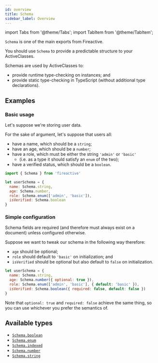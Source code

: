 ```yaml
---
id: overview
title: Schema
sidebar_label: Overview
---
```


import Tabs from '@theme/Tabs';
import TabItem from '@theme/TabItem';

`Schema` is one of the main exports from Fireactive.

You should use `Schema` to provide a predictable structure to your ActiveClasses.

Schemas are used by ActiveClasses to:
- provide runtime type-checking on instances; and
- provide static type-checking in TypeScript (without additional type declarations).

## Examples

### Basic usage
Let's suppose we're storing user data.

For the sake of argument, let's suppose that users all:
- have a name, which should be a `string`;
- have an age, which should be a `number`;
- have a role, which must be either the string `'admin'` or `'basic'`
  - (i.e. as a type it should satisfy an `enum` of the two);
- have a verified status, which should be a `boolean`.

```js
import { Schema } from 'fireactive'

let userSchema = {
  name: Schema.string,
  age: Schema.number,
  role: Schema.enum(['admin', 'basic']),
  isVerified: Schema.boolean
}
```

### Simple configuration
Schema fields are required (and therefore must always exist on a document) unless configured otherwise.

Suppose we want to tweak our schema in the following way therefore:

- `age` should be optional;
- `role` should default to `'basic'` on initialization; and
- `isVerified` should be optional but also default to `false` on initialization.

```js
let userSchema = {
  name: Schema.string,
  age: Schema.number({ optional: true }),
  role: Schema.enum(['admin', 'basic'], { default: 'basic' }),
  isVerified: Schema.boolean({ required: false, default: false })
}
```

Note that `optional: true` and `required: false` achieve the same thing, so you can use whichever you prefer the semantics of.

## Available types
- [`Schema.boolean`](boolean.md)
- [`Schema.enum`](enum.md)
- [`Schema.indexed`](indexed.md)
- [`Schema.number`](number.md)
- [`Schema.string`](string.md)
